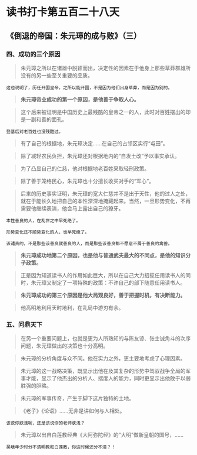 # 读书打卡第五百二十八天
## 《倒退的帝国：朱元璋的成与败》（三）

### 四、成功的三个原因
> 朱元璋之所以在诸雄中脱颖而出，决定性的因素在于他身上那些草莽群雄所没有的另一些至关重要的品质。
```
这也说明了，历任开国皇帝，之所以能开国，不是因为他们出身草莽，而是因为别的。
```
> **朱元璋帝业成功的第一个原因，是他善于争取人心。**

> 这个后来被证明是中国历史上最残酷的皇帝之一的人，此时对百姓摆出的却是一副和善的面孔。
```
登基后对老百姓也没残酷过。
```
> 有了自己的根据地，朱元璋决定……在自己的占领区实行“屯田”。

> 除了减轻农民负担，朱元璋还对根据地内的“自发土改”予以事实承认。

> 为了凸显自己的仁慈，他对根据地老百姓采取轻刑政策。

> 除了善于笼络民心，朱元璋也十分擅长收买对手的“军心”。

> 后来的历史事实证明，朱元璋的宽大仁慈并不是出于天性，他的过人之处，就在于能长久地把自己的本性深深地掩藏起来。当然，一旦形势变化，不再需要他继续表演，他会马上露出自己的獠牙。
```
本性善良的人，在乱世之中早死绝了。

形势变化还不顺势变化的人，也早死绝了。

该谴责的，不是那些该善良就善良的人，而是那些该善良都不愿意不屑于善良的禽兽。
```
> **朱元璋成功地第二个原因，也是他与普通武夫最大的不同点，是他的知识分子政策。**

> 正是因为知道读书人的作用如此巨大，所以在自己大力招揽任用读书人的同时，朱元璋又制定了一项特殊的政策：不许自己的部下随意任用读书人。

> **朱元璋成功的第三个原因是他大局观良好，善于把握时机，有决断能力。**

> 他高明地利用天时地利，在乱局中游刃有余。

### 五、问鼎天下

> 在另一个重要问题上，也就是更为人所熟知的与陈友谅、张士诚角斗的次序问题，朱元璋做出的决策也十分高明。

> 朱元璋的分析角度与众不同。他在实力之外，更主要地考虑了心理因素。

> 朱元璋的这一战略决策，既显示出他在及其复杂的形势中驾驭战争全局的军事才能，显示了他杰出的分析人、揣度人的能力，同时更显示出他敢于以弱胜强的胆略。

> 朱元璋的军事传奇，产生于脚下这片独特的土地。

> 《老子》《论语》……无非是讲如何与人相处。
```
该说你肤浅呢，还是该说你的老师肤浅？
```
> 朱元璋以出自白莲教经典《大阿弥陀经》的“大明”做新皇朝的国号，……
```
吴晗年少时分不清明教和白莲教，你这时候还分不清？！
```
> 